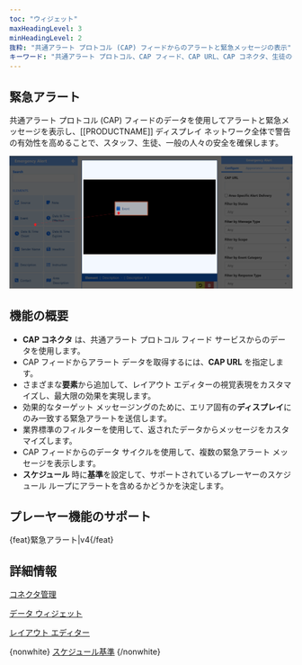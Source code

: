 ```yaml
---
toc: "ウィジェット"
maxHeadingLevel: 3
minHeadingLevel: 2
抜粋: "共通アラート プロトコル (CAP) フィードからのアラートと緊急メッセージの表示"
キーワード: "共通アラート プロトコル、CAP フィード、CAP URL、CAP コネクタ、生徒の安全、公共アラート"
---
```


## 緊急アラート

共通アラート プロトコル (CAP) フィードのデータを使用してアラートと緊急メッセージを表示し、[[PRODUCTNAME]] ディスプレイ ネットワーク全体で警告の有効性を高めることで、スタッフ、生徒、一般の人々の安全を確保します。

![Emergency_Alerts_Elements](img/media_module_emergency_alerts_elements.png)

## 機能の概要

- **CAP コネクタ** は、共通アラート プロトコル フィード サービスからのデータを使用します。
- CAP フィードからアラート データを取得するには、**CAP URL** を指定します。
- さまざまな**要素**から追加して、レイアウト エディターの視覚表現をカスタマイズし、最大限の効果を実現します。
- 効果的なターゲット メッセージングのために、エリア固有の**ディスプレイ**にのみ一致する緊急アラートを送信します。
- 業界標準のフィルターを使用して、返されたデータからメッセージをカスタマイズします。
- CAP フィードからのデータ サイクルを使用して、複数の緊急アラート メッセージを表示します。
- **スケジュール** 時に**基準**を設定して、サポートされているプレーヤーのスケジュール ループにアラートを含めるかどうかを決定します。

## プレーヤー機能のサポート

{feat}緊急アラート|v4{/feat}

## 詳細情報

[コネクタ管理](/media_modules_connectors)

[データ ウィジェット](/layouts_editor_data_widgets)

[レイアウト エディター](/layouts_editor)

{nonwhite}
[スケジュール基準](/developer/player-control/schedule-criteria)
{/nonwhite}



